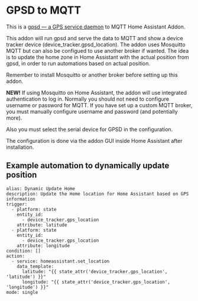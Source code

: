 # GPSD to MQTT

This is a [gpsd — a GPS service daemon](https://gpsd.gitlab.io/gpsd/) to MQTT Home Assistant Addon.

This addon will run gpsd and serve the data to MQTT and show a device tracker device (device_tracker.gpsd_location). The addon uses Mosquitto MQTT but can also be configued to use another broker if wanted. The idea is to update the home zone in Home Assistant with the actual position from gpsd, in order to run automations based on actual position.

Remember to install Mosquitto or another broker before setting up this addon.

**NEW!** If using Mosquitto on Home Assistant, the addon will use integrated authentication to log in. Normally you should not need to configure username or password for MQTT. If you have set up a custom MQTT broker, you must manually configure username and password (and potentially more).

Also you must select the serial device for GPSD in the configuration.

The configuration is done via the addon GUI inside Home Assistant after installation.

## Example automation to dynamically update position

    alias: Dynamic Update Home
    description: Update the Home location for Home Assistant based on GPS information
    trigger:
      - platform: state
        entity_id:
          - device_tracker.gps_location
        attribute: latitude
      - platform: state
        entity_id:
          - device_tracker.gps_location
        attribute: longitude
    condition: []
    action:
      - service: homeassistant.set_location
        data_template:
          latitude: "{{ state_attr('device_tracker.gps_location', 'latitude') }}"
          longitude: "{{ state_attr('device_tracker.gps_location', 'longitude') }}"
    mode: single

